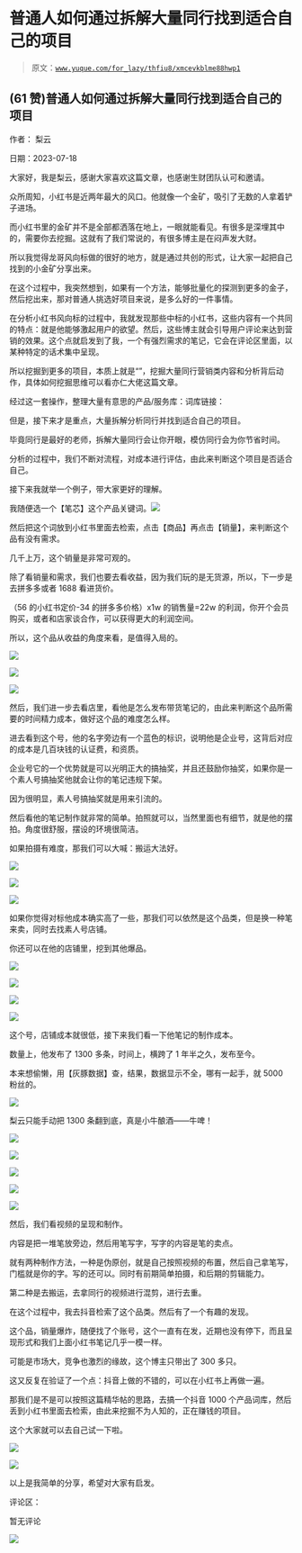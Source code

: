 # 普通人如何通过拆解大量同行找到适合自己的项目

> 原文：[`www.yuque.com/for_lazy/thfiu8/xmcevkblme88hwp1`](https://www.yuque.com/for_lazy/thfiu8/xmcevkblme88hwp1)



## (61 赞)普通人如何通过拆解大量同行找到适合自己的项目 

作者： 梨云 

日期：2023-07-18 

大家好，我是梨云，感谢大家喜欢这篇文章，也感谢生财团队认可和邀请。 

众所周知，小红书是近两年最大的风口。他就像一个金矿，吸引了无数的人拿着铲子进场。 

而小红书里的金矿并不是全部都洒落在地上，一眼就能看见。有很多是深埋其中的，需要你去挖掘。这就有了我们常说的，有很多博主是在闷声发大财。 

所以我觉得龙哥风向标做的很好的地方，就是通过共创的形式，让大家一起把自己找到的小金矿分享出来。 

在这个过程中，我突然想到，如果有一个方法，能够批量化的探测到更多的金子，然后挖出来，那对普通人挑选好项目来说，是多么好的一件事情。 

在分析小红书风向标的过程中，我就发现那些中标的小红书，这些内容有一个共同的特点：就是他能够激起用户的欲望。然后，这些博主就会引导用户评论来达到营销的效果。这个点就启发到了我，一个有强烈需求的笔记，它会在评论区里面，以某种特定的话术集中呈现。 

所以挖掘到更多的项目，本质上就是“”，挖掘大量同行营销类内容和分析背后动作，具体如何挖掘思维可以看亦仁大佬这篇文章。 

经过这一套操作，整理大量有意思的产品/服务库：词库链接： 

但是，接下来才是重点，大量拆解分析同行并找到适合自己的项目。 

毕竟同行是最好的老师，拆解大量同行会让你开眼，模仿同行会为你节省时间。 

分析的过程中，我们不断对流程，对成本进行评估，由此来判断这个项目是否适合自己。 

接下来我就举一个例子，带大家更好的理解。 

我随便选一个【笔芯】这个产品关键词。![](img/8416e5637ae1c1eb808d16de376ddf9f.png) 

然后把这个词放到小红书里面去检索，点击【商品】再点击【销量】，来判断这个品有没有需求。 

几千上万，这个销量是非常可观的。 

除了看销量和需求，我们也要去看收益，因为我们玩的是无货源，所以，下一步是去拼多多或者 1688 看进货价。 

（56 的小红书定价-34 的拼多多价格）x1w 的销售量=22w 的利润，你开个会员购买，或者和店家谈合作，可以获得更大的利润空间。 

所以，这个品从收益的角度来看，是值得入局的。 

![](img/f08d6237d2dbb3702bd5a458731d059e.png) 

![](img/7628528817eb6fccc8b25c1a2b0eb01e.png) 

![](img/ac53529cc325bda50a1cb42bd2395354.png) 

然后，我们进一步去看店里，看他是怎么发布带货笔记的，由此来判断这个品所需要的时间精力成本，做好这个品的难度怎么样。 

进去看到这个号，他的名字旁边有一个蓝色的标识，说明他是企业号，这背后对应的成本是几百块钱的认证费，和资质。 

企业号它的一个优势就是可以光明正大的搞抽奖，并且还鼓励你抽奖，如果你是一个素人号搞抽奖他就会让你的笔记违规下架。 

因为很明显，素人号搞抽奖就是用来引流的。 

然后看他的笔记制作就非常的简单。拍照就可以，当然里面也有细节，就是他的摆拍。角度很舒服，摆设的环境很简洁。 

如果拍摄有难度，那我们可以大喊：搬运大法好。 

![](img/9cf4e29c221efb039e6fe1f45bc7c902.png) 

![](img/329e6d474a45a48e775b26bd3a13fe6f.png) 

![](img/3a20e587c941b749bbdd3ff01ee8d8f7.png) 

如果你觉得对标他成本确实高了一些，那我们可以依然是这个品类，但是换一种笔来卖，同时去找素人号店铺。 

你还可以在他的店铺里，挖到其他爆品。 

![](img/e68381fa60a828c87120796892b2cdda.png) 

![](img/005f19ad9235959c5c1fe007c1218a91.png) 

![](img/d918ba3f16ed5d23c50cc4e7734c777c.png) 

![](img/d6521b0a9db8cfa6a4745f5f368357e0.png) 

这个号，店铺成本就很低，接下来我们看一下他笔记的制作成本。 

数量上，他发布了 1300 多条，时间上，横跨了 1 年半之久，发布至今。 

本来想偷懒，用【灰豚数据】查，结果，数据显示不全，哪有一起手，就 5000 粉丝的。 

![](img/685750b4cd94b75ba3ac5ec4226dd734.png) 

梨云只能手动把 1300 条翻到底，真是小牛酿酒——牛啤！ 

![](img/a4be369f7e4118777118da7c3a51d433.png) 

![](img/47ef0222f137f6e10153e0ab276a184d.png) 

![](img/a28a633a31232c28f2b7603eabd5ed3b.png) 

![](img/97d68ea96d9d215dc44c156998a3ba45.png) 

![](img/a8b82c1f4faaa88509897970c1ff3994.png) 

然后，我们看视频的呈现和制作。 

内容是把一堆笔放旁边，然后用笔写字，写字的内容是笔的卖点。 

就有两种制作方法，一种是伪原创，就是自己按照视频的布置，然后自己拿笔写，门槛就是你的字。写的还可以。同时有前期简单拍摄，和后期的剪辑能力。 

第二种是去搬运，去拿同行的视频进行混剪，进行去重。 

在这个过程中，我去抖音检索了这个品类。然后有了一个有趣的发现。 

这个品，销量爆炸，随便找了个账号，这个一直有在发，近期也没有停下，而且呈现形式和我们上面小红书笔记几乎一模一样。 

可能是市场大，竞争也激烈的缘故，这个博主只带出了 300 多只。 

这又反复在验证了一个点：抖音上做的不错的，可以在小红书上再做一遍。 

那我们是不是可以按照这篇精华帖的思路，去搞一个抖音 1000 个产品词库，然后丢到小红书里面去检索，由此来挖掘不为人知的，正在赚钱的项目。 

这个大家就可以去自己试一下啦。 

![](img/c235a197c398eb36c6d0f9ed0dec536d.png) 

![](img/a224e33ab9d55dfbedcad325693545d7.png) 

以上是我简单的分享，希望对大家有启发。 

评论区： 

暂无评论 

![](img/894d30a529e7c37bcd3392323c99941c.png) 